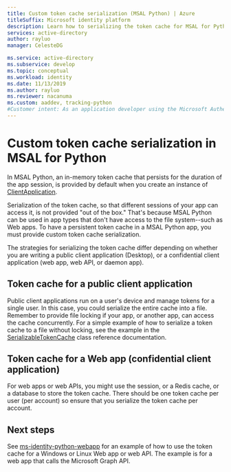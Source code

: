 ```yaml
---
title: Custom token cache serialization (MSAL Python) | Azure
titleSuffix: Microsoft identity platform
description: Learn how to serializing the token cache for MSAL for Python
services: active-directory
author: rayluo
manager: CelesteDG

ms.service: active-directory
ms.subservice: develop
ms.topic: conceptual
ms.workload: identity
ms.date: 11/13/2019
ms.author: rayluo
ms.reviewer: nacanuma
ms.custom: aaddev, tracking-python
#Customer intent: As an application developer using the Microsoft Authentication Library (MSAL) for Python, I want to learn how to persist the token cache so that it is available to a new instance of my application.
---
```


# Custom token cache serialization in MSAL for Python

In MSAL Python, an in-memory token cache that persists for the duration of the app session, is provided by default when you create an instance of [ClientApplication](https://msal-python.readthedocs.io/en/latest/#confidentialclientapplication).

Serialization of the token cache, so that different sessions of your app can access it, is not provided "out of the box." That's because MSAL Python can be used in app types that don't have access to the file system--such as Web apps. To have a persistent token cache in a MSAL Python app, you must provide custom token cache serialization.

The strategies for serializing the token cache differ depending on whether you are writing a public client application (Desktop), or a confidential client application (web app, web API, or daemon app).

## Token cache for a public client application

Public client applications run on a user's device and manage tokens for a single user. In this case, you could serialize the entire cache into a file. Remember to provide file locking if your app, or another app, can access the cache concurrently. For a simple example of how to serialize a token cache to a file without locking, see the example in the [SerializableTokenCache](https://msal-python.readthedocs.io/en/latest/#msal.SerializableTokenCache) class reference documentation.

## Token cache for a Web app (confidential client application)

For web apps or web APIs, you might use the session, or a Redis cache, or a database to store the token cache. There should be one token cache per user (per account) so ensure that you serialize the token cache per account.

## Next steps

See [ms-identity-python-webapp](https://github.com/Azure-Samples/ms-identity-python-webapp/blob/master/app.py#L64-L72) for an example of how to use the token cache for a Windows or Linux Web app or web API. The example is for a web app that calls the Microsoft Graph API.
